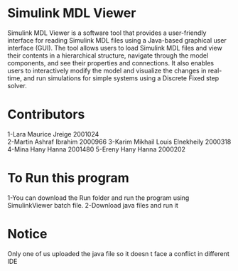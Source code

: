 # Simulink MDL Viewer
Simulink MDL Viewer is a software tool that provides a user-friendly interface for reading Simulink MDL files using a Java-based graphical user interface (GUI). The tool allows users to load Simulink MDL files and view their contents in a hierarchical structure, navigate through the model components, and see their properties and connections. It also enables users to interactively modify the model and visualize the changes in real-time, and run simulations for simple systems using a Discrete Fixed step solver.
# Contributors
1-Lara Maurice Jreige             2001024  
2-Martin Ashraf Ibrahim           2000966
3-Karim Mikhail Louis Elnekheily  2000318
4-Mina Hany Hanna                 2001480
5-Ereny Hany Hanna                2000202

# To Run this program 
1-You can  download the Run folder and run the program using SimulinkViewer batch file.
2-Download java files and run it
# Notice
Only one of us uploaded the java file so it doesn t  face a conflict in different IDE
